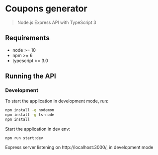 # Coupons generator

> Node.js Express API with TypeScript 3

## Requirements

- node >= 10
- npm >= 6
- typescript >= 3.0

## Running the API

### Development

To start the application in development mode, run:

```bash
npm install -g nodemon
npm install -g ts-node
npm install
```

Start the application in dev env:

```
npm run start:dev
```

Express server listening on http://localhost:3000/, in development mode
